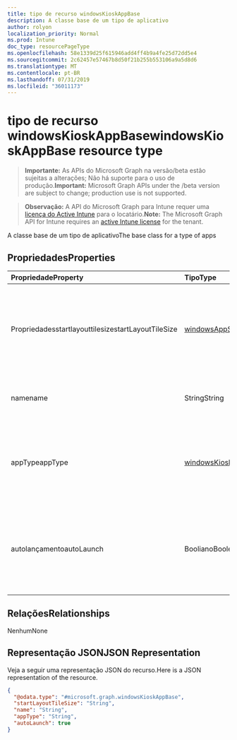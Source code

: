 ```yaml
---
title: tipo de recurso windowsKioskAppBase
description: A classe base de um tipo de aplicativo
author: rolyon
localization_priority: Normal
ms.prod: Intune
doc_type: resourcePageType
ms.openlocfilehash: 58e1339d25f615946add4ff4b9a4fe25d72dd5e4
ms.sourcegitcommit: 2c62457e57467b8d50f21b255b553106a9a5d8d6
ms.translationtype: MT
ms.contentlocale: pt-BR
ms.lasthandoff: 07/31/2019
ms.locfileid: "36011173"
---
```

# <a name="windowskioskappbase-resource-type"></a><span data-ttu-id="9c4e1-103">tipo de recurso windowsKioskAppBase</span><span class="sxs-lookup"><span data-stu-id="9c4e1-103">windowsKioskAppBase resource type</span></span>

> <span data-ttu-id="9c4e1-104">**Importante:** As APIs do Microsoft Graph na versão/beta estão sujeitas a alterações; Não há suporte para o uso de produção.</span><span class="sxs-lookup"><span data-stu-id="9c4e1-104">**Important:** Microsoft Graph APIs under the /beta version are subject to change; production use is not supported.</span></span>

> <span data-ttu-id="9c4e1-105">**Observação:** A API do Microsoft Graph para Intune requer uma [licença do Active Intune](https://go.microsoft.com/fwlink/?linkid=839381) para o locatário.</span><span class="sxs-lookup"><span data-stu-id="9c4e1-105">**Note:** The Microsoft Graph API for Intune requires an [active Intune license](https://go.microsoft.com/fwlink/?linkid=839381) for the tenant.</span></span>

<span data-ttu-id="9c4e1-106">A classe base de um tipo de aplicativo</span><span class="sxs-lookup"><span data-stu-id="9c4e1-106">The base class for a type of apps</span></span>

## <a name="properties"></a><span data-ttu-id="9c4e1-107">Propriedades</span><span class="sxs-lookup"><span data-stu-id="9c4e1-107">Properties</span></span>
|<span data-ttu-id="9c4e1-108">Propriedade</span><span class="sxs-lookup"><span data-stu-id="9c4e1-108">Property</span></span>|<span data-ttu-id="9c4e1-109">Tipo</span><span class="sxs-lookup"><span data-stu-id="9c4e1-109">Type</span></span>|<span data-ttu-id="9c4e1-110">Descrição</span><span class="sxs-lookup"><span data-stu-id="9c4e1-110">Description</span></span>|
|:---|:---|:---|
|<span data-ttu-id="9c4e1-111">Propriedadesstartlayouttilesize</span><span class="sxs-lookup"><span data-stu-id="9c4e1-111">startLayoutTileSize</span></span>|[<span data-ttu-id="9c4e1-112">windowsAppStartLayoutTileSize</span><span class="sxs-lookup"><span data-stu-id="9c4e1-112">windowsAppStartLayoutTileSize</span></span>](../resources/intune-deviceconfig-windowsappstartlayouttilesize.md)|<span data-ttu-id="9c4e1-113">O tamanho do bloco do aplicativo para o layout inicial.</span><span class="sxs-lookup"><span data-stu-id="9c4e1-113">The app tile size for the start layout.</span></span> <span data-ttu-id="9c4e1-114">Os valores possíveis são: `hidden`, `small`, `medium`, `wide`, `large`.</span><span class="sxs-lookup"><span data-stu-id="9c4e1-114">Possible values are: `hidden`, `small`, `medium`, `wide`, `large`.</span></span>|
|<span data-ttu-id="9c4e1-115">name</span><span class="sxs-lookup"><span data-stu-id="9c4e1-115">name</span></span>|<span data-ttu-id="9c4e1-116">String</span><span class="sxs-lookup"><span data-stu-id="9c4e1-116">String</span></span>|<span data-ttu-id="9c4e1-117">Representa o nome amigável de um aplicativo</span><span class="sxs-lookup"><span data-stu-id="9c4e1-117">Represents the friendly name of an app</span></span>|
|<span data-ttu-id="9c4e1-118">appType</span><span class="sxs-lookup"><span data-stu-id="9c4e1-118">appType</span></span>|[<span data-ttu-id="9c4e1-119">windowsKioskAppType</span><span class="sxs-lookup"><span data-stu-id="9c4e1-119">windowsKioskAppType</span></span>](../resources/intune-deviceconfig-windowskioskapptype.md)|<span data-ttu-id="9c4e1-120">O tipo de aplicativo.</span><span class="sxs-lookup"><span data-stu-id="9c4e1-120">The app type.</span></span> <span data-ttu-id="9c4e1-121">Os valores possíveis são: `unknown`, `store`, `desktop`, `aumId`.</span><span class="sxs-lookup"><span data-stu-id="9c4e1-121">Possible values are: `unknown`, `store`, `desktop`, `aumId`.</span></span>|
|<span data-ttu-id="9c4e1-122">autolançamento</span><span class="sxs-lookup"><span data-stu-id="9c4e1-122">autoLaunch</span></span>|<span data-ttu-id="9c4e1-123">Booliano</span><span class="sxs-lookup"><span data-stu-id="9c4e1-123">Boolean</span></span>|<span data-ttu-id="9c4e1-124">Permitir que o aplicativo seja iniciado automaticamente no modo de quiosque de vários aplicativos</span><span class="sxs-lookup"><span data-stu-id="9c4e1-124">Allow the app to be auto-launched in multi-app kiosk mode</span></span>|

## <a name="relationships"></a><span data-ttu-id="9c4e1-125">Relações</span><span class="sxs-lookup"><span data-stu-id="9c4e1-125">Relationships</span></span>
<span data-ttu-id="9c4e1-126">Nenhum</span><span class="sxs-lookup"><span data-stu-id="9c4e1-126">None</span></span>

## <a name="json-representation"></a><span data-ttu-id="9c4e1-127">Representação JSON</span><span class="sxs-lookup"><span data-stu-id="9c4e1-127">JSON Representation</span></span>
<span data-ttu-id="9c4e1-128">Veja a seguir uma representação JSON do recurso.</span><span class="sxs-lookup"><span data-stu-id="9c4e1-128">Here is a JSON representation of the resource.</span></span>
<!-- {
  "blockType": "resource",
  "@odata.type": "microsoft.graph.windowsKioskAppBase"
}
-->
``` json
{
  "@odata.type": "#microsoft.graph.windowsKioskAppBase",
  "startLayoutTileSize": "String",
  "name": "String",
  "appType": "String",
  "autoLaunch": true
}
```





